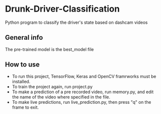 # Drunk-Driver-Classification
Python program to classify the driver's state based on dashcam videos

## General info
The pre-trained model is the best_model file

## How to use
- To run this project, TensorFlow, Keras and OpenCV framrworks must be installed.
- To train the project again, run project.py
- To make a prediction of a pre recorded video, run memory.py, and edit the name of the video where specified in the file.
- To make live predictions, run live_prediction.py, then press "q" on the frame to exit.
